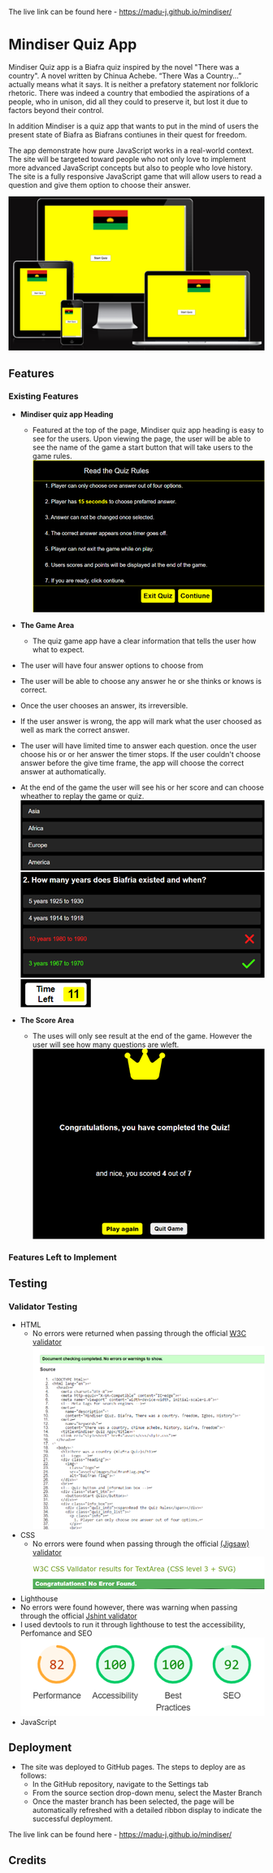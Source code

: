 The live link can be found here - <https://madu-j.github.io/mindiser/>

# Mindiser Quiz App

Mindiser Quiz app is a Biafra quiz inspired by the novel "There was a country". A novel written by Chinua Achebe. “There Was a Country…” actually means what it says. It is neither a prefatory statement nor folkloric rhetoric. There was indeed a country that embodied the aspirations of a people, who in unison, did all they could to preserve it, but lost it due to factors beyond their control.

In addition Mindiser is a quiz app that wants to put in the mind of users the present state of Biafra as Biafrans contiunes in their quest for freedom.

The app demonstrate how pure JavaScript works in a real-world context. The site will be targeted toward people who not only love to implement more advanced JavaScript concepts but also to people who love history. The site is a fully responsive JavaScript game that will allow users to read a question and give them option to choose their answer.

![Responsive Mockup](assets/images/responsive.png)

## Features

### Existing Features

- __Mindiser quiz app Heading__

  - Featured at the top of the page, Mindiser quiz app heading is easy to see for the users. Upon viewing the page, the user will be able to see the name of the game a start button that will take users to the game rules. ![Game Rules](assets/images/quiz-rules.png)

- __The Game Area__

  - The quiz game app have a clear information that tells the user how what to expect.
 -  The user will have four answer options to choose from
  - The user will be able to choose any answer he or she thinks or knows is correct.
- Once the user chooses an answer, its irreversible.
- If the user answer is wrong, the app will mark what the user choosed as well as mark the correct answer.
- The user will have limited time to answer each question. once the user choose his or or her answer the timer stops. If the user couldn't choose answer before the give time frame, the app will choose the correct answer at authomatically.
- At the end of the game the user will see his or her score and can choose wheather to replay the game or quiz.
![Game quiz options](assets/images/quiz-answer-options.png)
![App choose correct answer](assets/images/wrong-answer.png)
![App choose correct answer](assets/images/timmer.png)

- __The Score Area__

  - The uses will only see result at the end of the game. However the user will see how many questions are wleft.
![score](assets/images/result.png)

### Features Left to Implement

## Testing

### Validator Testing

- HTML
  - No errors were returned when passing through the official [W3C validator](https://validator.w3.org/) ![Html validation](assets/images/html-validation.png)
- CSS
  - No errors were found when passing through the official [(Jigsaw) validator](https://jigsaw.w3.org/css-validator/) ![CSS validation](assets/images/css-validation.png)
- Lighthouse
-  No errors were found however, there was warning when passing through the official [Jshint validator](https://jigsaw.w3.org/css-validator/)
- I used devtools to run it through lighthouse to test the accessibility, Perfomance and SEO ![(Lighthouse)](assets/images/lighthouse.png)
- JavaScript

## Deployment

- The site was deployed to GitHub pages. The steps to deploy are as follows:
  - In the GitHub repository, navigate to the Settings tab
  - From the source section drop-down menu, select the Master Branch
  - Once the master branch has been selected, the page will be automatically refreshed with a detailed ribbon display to indicate the successful deployment.

The live link can be found here - <https://madu-j.github.io/mindiser/>

## Credits
